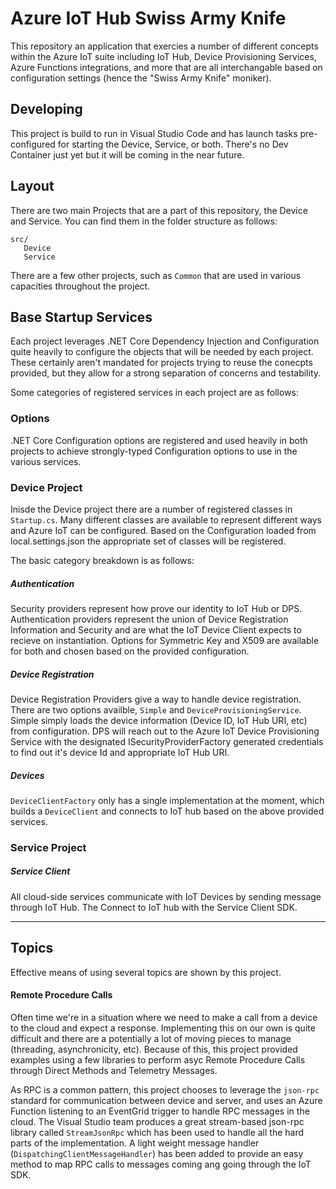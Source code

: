 # Azure IoT Hub Swiss Army Knife

This repository an application that exercies a number of different concepts within the Azure IoT suite including IoT Hub, Device Provisioning Services, Azure Functions integrations, and more that are all interchangable based on configuration settings (hence the "Swiss Army Knife" moniker).

## Developing

This project is build to run in Visual Studio Code and has launch tasks pre-configured for starting the Device, Service, or both.  There's no Dev Container just yet but it will be coming in the near future.

## Layout

There are two main Projects that are a part of this repository, the Device and Service.  You can find them in the folder structure as follows:

```
src/
   Device
   Service
```

There are a few other projects, such as `Common` that are used in various capacities throughout the project.


## Base Startup Services

Each project leverages .NET Core Dependency Injection and Configuration quite heavily to configure the objects that will be needed by each project.  These certainly aren't mandated for projects trying to reuse the conecpts provided, but they allow for a strong separation of concerns and testability.

Some categories of registered services in each project are as follows:

### Options

.NET Core Configuration options are registered and used heavily in both projects to achieve strongly-typed Configuration options to use in the various services.

### Device Project
Inisde the Device project there are a number of registered classes in `Startup.cs`.  Many different classes are available to represent different ways and Azure IoT can be configured.  Based on the Configuration loaded from local.settings.json the appropriate set of classes will be registered.  

The basic category breakdown is as follows:

##### Authentication

Security providers represent how prove our identity to IoT Hub or DPS.  Authentication providers represent the union of Device Registration Information and Security and are what the IoT Device Client expects to recieve on instantiation.  Options for Symmetric Key and X509 are available for both and chosen based on the provided configuration.

##### Device Registration

Device Registration Providers give a way to handle device registration.  There are two options availble, `Simple` and `DeviceProvisioningService`.  Simple simply loads the device information (Device ID, IoT Hub URI, etc) from configuration.  DPS will reach out to the Azure IoT Device Provisioning Service with the designated ISecurityProviderFactory generated credentials to find out it's device Id and appropriate IoT Hub URI.

##### Devices

`DeviceClientFactory` only has a single implementation at the moment, which builds a `DeviceClient` and connects to IoT hub based on the above provided services.

 

### Service Project

##### Service Client

All cloud-side services communicate with IoT Devices by sending message through IoT Hub.  The Connect to IoT hub with the Service Client SDK.

---

## Topics

Effective means of using several topics are shown by this project.

#### Remote Procedure Calls

Often time we're in a situation where we need to make a call from a device to the cloud and expect a response.  Implementing this on our own is quite difficult and there are a potentially a lot of moving pieces to manage (threading, asynchronicity, etc).  Because of this, this project provided examples using a few libraries to perform asyc Remote Procedure Calls through Direct Methods and Telemetry Messages.

As RPC is a common pattern, this project chooses to leverage the `json-rpc` standard for communication between device and server, and uses an Azure Function listening to an EventGrid trigger to handle RPC messages in the cloud.  The Visual Studio team produces a great stream-based json-rpc library called `StreamJsonRpc` which has been used to handle all the hard parts of the implementation.  A light weight message handler (`DispatchingClientMessageHandler`) has been added to provide an easy method to map RPC calls to messages coming ang going through the IoT SDK.


